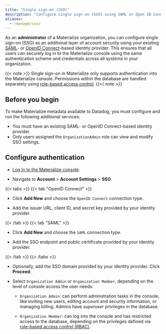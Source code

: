 ```yaml
---
title: "Single sign-on (SSO)"
description: "Configure single sign-on (SSO) using SAML or Open ID Connect as an additional layer of account security."
aliases:
  - /manage/sso/
---
```


As an **administrator** of a Materialize organization, you can configure single
sign-on (SSO) as an additional layer of account security using your existing
[SAML](https://auth0.com/blog/how-saml-authentication-works/)- or
[OpenID Connect](https://auth0.com/intro-to-iam/what-is-openid-connect-oidc)-based
identity provider. This ensures that all users can securely log in to the
Materialize console using the same authentication scheme and credentials across
all systems in your organization.

{{< note >}}
Single sign-on in Materialize only supports authentication into the Materialize
console. Permissions within the database are handled separately using
[role-based access control](/manage/access-control/).
{{</ note >}}

## Before you begin

To make Materialize metadata available to Datadog, you must configure and run the following additional services:

* You must have an existing SAML- or OpenID Connect-based identity provider.
* Only users assigned the `OrganizationAdmin` role can view and modify SSO settings.

## Configure authentication

* [Log in to the Materialize console](https://console.materialize.com/).

* Navigate to **Account** > **Account Settings** > **SSO**.

{{< tabs >}}
{{< tab "OpenID Connect" >}}

* Click **Add New** and choose the `OpenID Connect` connection type.

* Add the issuer URL, client ID, and secret key provided by your identity provider.

{{< /tab >}}
{{< tab "SAML" >}}

* Click **Add New** and choose the `SAML` connection type.

* Add the SSO endpoint and public certificate provided by your identity provider.

{{< /tab >}}
{{< /tabs >}}

* Optionally, add the SSO domain provided by your identity provider. Click **Proceed**.

* Select `Organization Admin` or `Organization Member`, depending on the level
  of console access the user needs:

    - `Organization Admin`: can perform adminstration tasks in the console, like
      inviting new users, editing account and security information, or managing
      billing. Admins have _superuser_ privileges in the database.

    - `Organization Member`: can log into the console and has restricted access
      to the database, depending  on the privileges defined via
      [role-based access control (RBAC)](/manage/access-control/#role-based-access-control-rbac).
